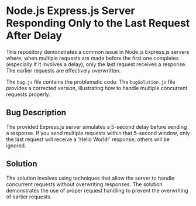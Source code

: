 # Node.js Express.js Server Responding Only to the Last Request After Delay

This repository demonstrates a common issue in Node.js Express.js servers where, when multiple requests are made before the first one completes (especially if it involves a delay), only the last request receives a response.  The earlier requests are effectively overwritten.

The `bug.js` file contains the problematic code. The `bugSolution.js` file provides a corrected version, illustrating how to handle multiple concurrent requests properly.

## Bug Description

The provided Express.js server simulates a 5-second delay before sending a response.  If you send multiple requests within that 5-second window, only the last request will receive a 'Hello World!' response; others will be ignored.

## Solution

The solution involves using techniques that allow the server to handle concurrent requests without overwriting responses.  The solution demonstrates the use of proper request handling to prevent the overwriting of earlier requests. 
